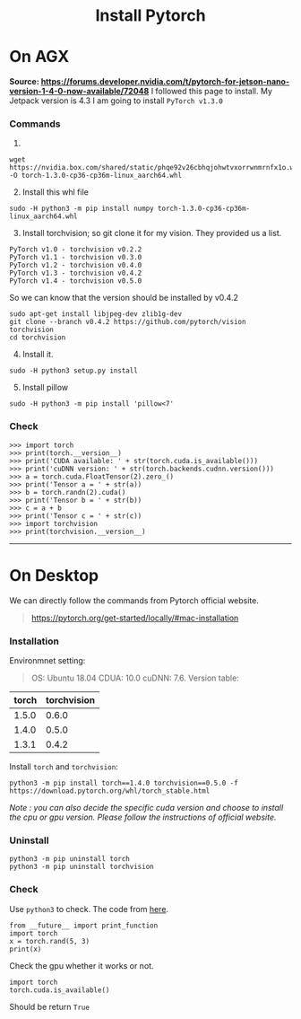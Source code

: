 # <center> Install Pytorch </center>

# On AGX

**Source: https://forums.developer.nvidia.com/t/pytorch-for-jetson-nano-version-1-4-0-now-available/72048**
I followed this page to install.
My Jetpack version is 4.3
I am going to install `PyTorch v1.3.0`

### Commands

1. 
```
wget https://nvidia.box.com/shared/static/phqe92v26cbhqjohwtvxorrwnmrnfx1o.whl -O torch-1.3.0-cp36-cp36m-linux_aarch64.whl
```

2. Install this whl file
```
sudo -H python3 -m pip install numpy torch-1.3.0-cp36-cp36m-linux_aarch64.whl
```

3. Install torchvision; so git clone it for my vision. 
They provided us a list.
```
PyTorch v1.0 - torchvision v0.2.2
PyTorch v1.1 - torchvision v0.3.0
PyTorch v1.2 - torchvision v0.4.0
PyTorch v1.3 - torchvision v0.4.2
PyTorch v1.4 - torchvision v0.5.0
```
So we can know that the version should be installed by v0.4.2
```
sudo apt-get install libjpeg-dev zlib1g-dev
git clone --branch v0.4.2 https://github.com/pytorch/vision torchvision
cd torchvision
```

4. Install it.
```
sudo -H python3 setup.py install
```

5. Install pillow
```
sudo -H python3 -m pip install 'pillow<7'
```

### Check

```
>>> import torch
>>> print(torch.__version__)
>>> print('CUDA available: ' + str(torch.cuda.is_available()))
>>> print('cuDNN version: ' + str(torch.backends.cudnn.version()))
>>> a = torch.cuda.FloatTensor(2).zero_()
>>> print('Tensor a = ' + str(a))
>>> b = torch.randn(2).cuda()
>>> print('Tensor b = ' + str(b))
>>> c = a + b
>>> print('Tensor c = ' + str(c))
>>> import torchvision
>>> print(torchvision.__version__)
```

---
# On Desktop

We can directly follow the commands from Pytorch official website.
> https://pytorch.org/get-started/locally/#mac-installation

### Installation
Environmnet setting: 
> OS: Ubuntu 18.04
> CDUA: 10.0
> cuDNN: 7.6.
Version table: 

| torch | torchvision |
|--- | --- |
| 1.5.0 | 0.6.0 |
| 1.4.0 | 0.5.0 |
| 1.3.1 | 0.4.2 |

Install `torch` and  `torchvision`:
```
python3 -m pip install torch==1.4.0 torchvision==0.5.0 -f https://download.pytorch.org/whl/torch_stable.html  
```

*Note : you can also decide the specific cuda version and choose to install the cpu or gpu version. Please follow the instructions of official website.*

### Uninstall
```
python3 -m pip uninstall torch
python3 -m pip uninstall torchvision
```

### Check 

Use `python3` to check.
The code from [here](https://pytorch.org/get-started/locally/#mac-verification).

```
from __future__ import print_function
import torch
x = torch.rand(5, 3)
print(x)
```

Check the gpu whether it works or not.
```
import torch
torch.cuda.is_available()
```

Should be return `True`

